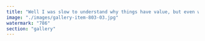 ```yaml
---
title: "Well I was slow to understand why things have value, but even with that handicap my Pudgy Penguins is worth more than the double I paid for it"
image: "./images/gallery-item-803-03.jpg"
watermark: "786"
section: "gallery"
---
```

